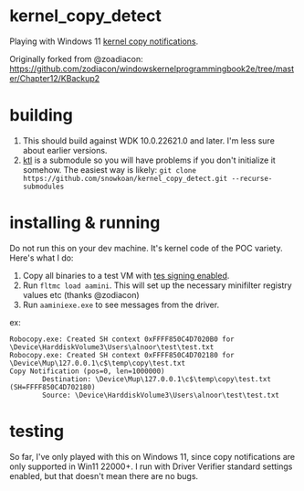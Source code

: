 # kernel_copy_detect
Playing with Windows 11 [kernel copy notifications](https://learn.microsoft.com/en-us/windows-hardware/drivers/ifs/km-file-copy).

Originally forked from @zoadiacon: https://github.com/zodiacon/windowskernelprogrammingbook2e/tree/master/Chapter12/KBackup2

# building
1. This should build against WDK 10.0.22621.0 and later. I'm less sure about earlier versions.
2. [ktl](https://github.com/snowkoan/ktl) is a submodule so you will have problems if you don't initialize it somehow. The easiest way is likely: `git clone https://github.com/snowkoan/kernel_copy_detect.git --recurse-submodules`

# installing & running
Do not run this on your dev machine. It's kernel code of the POC variety. Here's what I do:

1. Copy all binaries to a test VM with [tes signing enabled](https://learn.microsoft.com/en-us/windows-hardware/drivers/install/the-testsigning-boot-configuration-option).
2. Run `fltmc load aamini`. This will set up the necessary minifilter registry values etc (thanks @zodiacon)
3. Run `aaminiexe.exe` to see messages from the driver.

ex:

```
Robocopy.exe: Created SH context 0xFFFF850C4D7020B0 for \Device\HarddiskVolume3\Users\alnoor\test\test.txt
Robocopy.exe: Created SH context 0xFFFF850C4D702180 for \Device\Mup\127.0.0.1\c$\temp\copy\test.txt
Copy Notification (pos=0, len=1000000)
        Destination: \Device\Mup\127.0.0.1\c$\temp\copy\test.txt (SH=FFFF850C4D702180)
        Source: \Device\HarddiskVolume3\Users\alnoor\test\test.txt
```

# testing
So far, I've only played with this on Windows 11, since copy notifications are only supported in Win11 22000+. I run with Driver Verifier standard settings enabled, but that doesn't mean there are no bugs.

